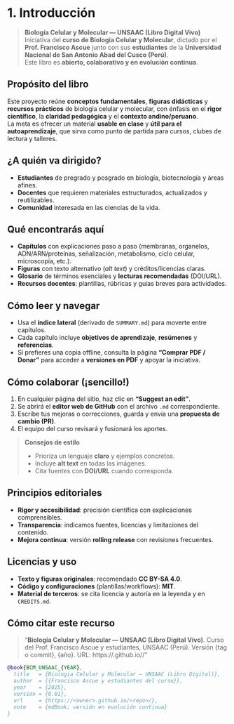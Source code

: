 # 1. Introducción

> **Biología Celular y Molecular — UNSAAC (Libro Digital Vivo)**  
> Iniciativa del **curso de Biología Celular y Molecular**, dictado por el **Prof. Francisco Ascue** junto con sus **estudiantes** de la **Universidad Nacional de San Antonio Abad del Cusco (Perú)**.  
> Este libro es **abierto, colaborativo y en evolución continua**.

## Propósito del libro

Este proyecto reúne **conceptos fundamentales**, **figuras didácticas** y **recursos prácticos** de biología celular y molecular, con énfasis en el **rigor científico**, la **claridad pedagógica** y el **contexto andino/peruano**.  
La meta es ofrecer un material **usable en clase** y **útil para el autoaprendizaje**, que sirva como punto de partida para cursos, clubes de lectura y talleres.

## ¿A quién va dirigido?

- **Estudiantes** de pregrado y posgrado en biología, biotecnología y áreas afines.  
- **Docentes** que requieren materiales estructurados, actualizados y reutilizables.  
- **Comunidad** interesada en las ciencias de la vida.

## Qué encontrarás aquí

- **Capítulos** con explicaciones paso a paso (membranas, organelos, ADN/ARN/proteínas, señalización, metabolismo, ciclo celular, microscopía, etc.).  
- **Figuras** con texto alternativo (*alt text*) y créditos/licencias claras.  
- **Glosario** de términos esenciales y **lecturas recomendadas** (DOI/URL).  
- **Recursos docentes**: plantillas, rúbricas y guías breves para actividades.

## Cómo leer y navegar

- Usa el **índice lateral** (derivado de `SUMMARY.md`) para moverte entre capítulos.  
- Cada capítulo incluye **objetivos de aprendizaje**, **resúmenes** y **referencias**.  
- Si prefieres una copia offline, consulta la página **“Comprar PDF / Donar”** para acceder a **versiones en PDF** y apoyar la iniciativa.

## Cómo colaborar (¡sencillo!)

1. En cualquier página del sitio, haz clic en **“Suggest an edit”**.  
2. Se abrirá el **editor web de GitHub** con el archivo `.md` correspondiente.  
3. Escribe tus mejoras o correcciones, guarda y envía una **propuesta de cambio (PR)**.  
4. El equipo del curso revisará y fusionará los aportes.

> **Consejos de estilo**  
> - Prioriza un lenguaje **claro** y ejemplos concretos.  
> - Incluye **alt text** en todas las imágenes.  
> - Cita fuentes con **DOI/URL** cuando corresponda.

## Principios editoriales

- **Rigor y accesibilidad**: precisión científica con explicaciones comprensibles.  
- **Transparencia**: indicamos fuentes, licencias y limitaciones del contenido.  
- **Mejora continua**: versión **rolling release** con revisiones frecuentes.

## Licencias y uso

- **Texto y figuras originales**: recomendado **CC BY-SA 4.0**.  
- **Código y configuraciones** (plantillas/workflows): **MIT**.  
- **Material de terceros**: se cita licencia y autoría en la leyenda y en `CREDITS.md`.

## Cómo citar este recurso

> “**Biología Celular y Molecular — UNSAAC (Libro Digital Vivo)**. Curso del Prof. Francisco Ascue y estudiantes, UNSAAC (Perú). Versión {tag o commit}, {año}. URL: https://<owner>.github.io/<repo>/”

```bibtex
@book{BCM_UNSAAC_{YEAR},
  title   = {Biología Celular y Molecular — UNSAAC (Libro Digital)},
  author  = {{Francisco Ascue y estudiantes del curso}},
  year    = {2025},
  version = {0.01},
  url     = {https://<owner>.github.io/<repo>/},
  note    = {mdBook; versión en evolución continua}
}
